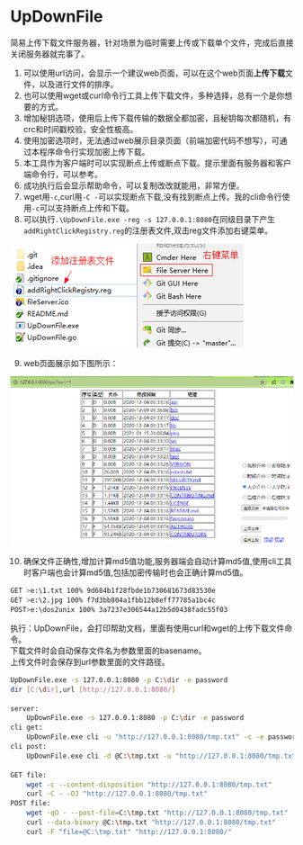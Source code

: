 # UpDownFile
简易上传下载文件服务器，针对场景为临时需要上传或下载单个文件，完成后直接关闭服务器就完事了。

1. 可以使用url访问，会显示一个建议web页面，可以在这个web页面**上传下载**文件，以及进行文件的排序。  
2. 也可以使用wget或curl命令行工具上传下载文件，多种选择，总有一个是你想要的方式。  
3. 增加秘钥选项，使用后上传下载传输的数据全都加密，且秘钥每次都随机，有crc和时间戳校验，安全性极高。  
4. 使用加密选项时，无法通过web展示目录页面（前端加密代码不想写），可通过本程序命令行实现加密上传下载。  
5. 本工具作为客户端时可以实现断点上传或断点下载。提示里面有服务器和客户端命令行，可以参考。  
6. 成功执行后会显示帮助命令，可以复制改改就能用，非常方便。  
7. wget用`-c`,curl用`-C -`可以实现断点下载,没有找到断点上传。我的cli命令行使用`-c`可以支持断点上传和下载。  
8. 可以执行`.\UpDownFile.exe -reg -s 127.0.0.1:8080`在同级目录下产生`addRightClickRegistry.reg`的注册表文件,双击reg文件添加右键菜单。  

![生成右键菜单](RightClick.png)

9. web页面展示如下图所示：

![展示Web页面](ShowWeb.png)

10. 确保文件正确性,增加计算md5值功能,服务器端会自动计算md5值,使用cli工具时客户端也会计算md5值,包括加密传输时也会正确计算md5值。
```bash
GET >e:\1.txt 100% 9d684b1f28fbde1b730681673d83530e
GET >e:\2.jpg 100% f7d3bb804a1fbb12b8eff77785a1bc4c
POST>e:\dos2unix 100% 3a7237e306544a12b5d0438fadc55f03
```

执行：UpDownFile，会打印帮助文档，里面有使用curl和wget的上传下载文件命令。  
下载文件时会自动保存文件名为参数里面的basename。  
上传文件时会保存到url参数里面的文件路径。  
```bash
UpDownFile.exe -s 127.0.0.1:8080 -p C:\dir -e password
dir [C:\dir],url [http://127.0.0.1:8080/]

server:
    UpDownFile.exe -s 127.0.0.1:8080 -p C:\dir -e password
cli get:
    UpDownFile.exe cli -u "http://127.0.0.1:8080/tmp.txt" -c -e password
cli post:
    UpDownFile.exe cli -d @C:\tmp.txt -u "http://127.0.0.1:8080/tmp.txt" -c -e password

GET file:
    wget -c --content-disposition "http://127.0.0.1:8080/tmp.txt"
    curl -C - -OJ "http://127.0.0.1:8080/tmp.txt"
POST file:
    wget -qO - --post-file=C:\tmp.txt "http://127.0.0.1:8080/tmp.txt"
    curl --data-binary @C:\tmp.txt "http://127.0.0.1:8080/tmp.txt"
    curl -F "file=@C:\tmp.txt" "http://127.0.0.1:8080/"
```
